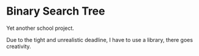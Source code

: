 # Binary Search Tree
Yet another school project.

Due to the tight and unrealistic deadline, I have to use a library, there goes creativity.
